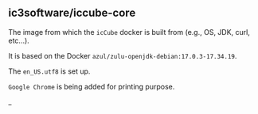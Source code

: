 ## ic3software/iccube-core

The image from which the `icCube` docker is built from (e.g., OS, JDK, curl, etc...).

It is based on the Docker `azul/zulu-openjdk-debian:17.0.3-17.34.19`.

The `en_US.utf8` is set up.

`Google Chrome` is being added for printing purpose.

_